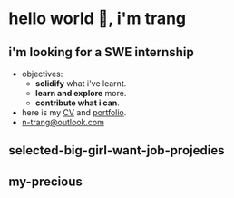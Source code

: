 # hello world 👋, i'm trang

## i'm looking for a SWE internship
- objectives:
    - **solidify** what i've learnt.
    - **learn and explore** more.
    - **contribute what i can**.
- here is my [CV]() and [portfolio]().
- <n-trang@outlook.com>

## selected-big-girl-want-job-projedies

## my-precious

